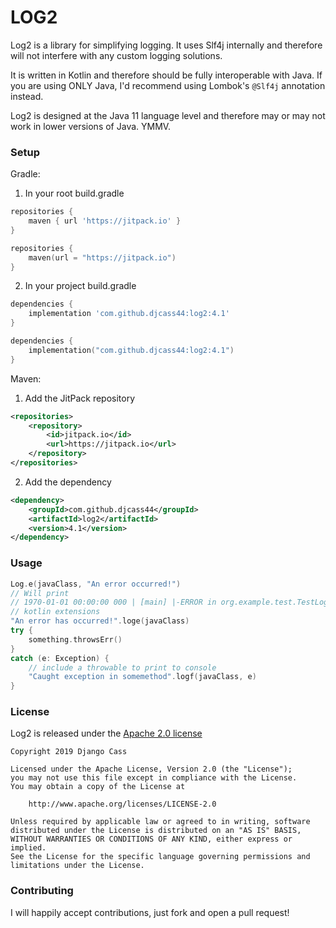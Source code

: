 # LOG2

Log2 is a library for simplifying logging. It uses Slf4j internally and therefore will not interfere with any custom logging solutions.

It is written in Kotlin and therefore should be fully interoperable with Java. 
If you are using ONLY Java, I'd recommend using Lombok's `@Slf4j` annotation instead.

Log2 is designed at the Java 11 language level and therefore may or may not work in lower versions of Java. YMMV.

### Setup

Gradle:

1. In your root build.gradle
```groovy
repositories {
    maven { url 'https://jitpack.io' }
}
```
```kotlin
repositories {
    maven(url = "https://jitpack.io")
}
```
2. In your project build.gradle
```groovy
dependencies {
    implementation 'com.github.djcass44:log2:4.1'
}
```
```kotlin
dependencies {
    implementation("com.github.djcass44:log2:4.1")
}
```
Maven:

1. Add the JitPack repository
```xml
<repositories>
    <repository>
        <id>jitpack.io</id>
        <url>https://jitpack.io</url>
    </repository>
</repositories>
```
2. Add the dependency
```xml
<dependency>
    <groupId>com.github.djcass44</groupId>
    <artifactId>log2</artifactId>
    <version>4.1</version>
</dependency>
```

### Usage

```kotlin
Log.e(javaClass, "An error occurred!")
// Will print 
// 1970-01-01 00:00:00 000 | [main] |-ERROR in org.example.test.TestLog - An error occurred!
// kotlin extensions
"An error has occurred!".loge(javaClass)
try {
    something.throwsErr()
}
catch (e: Exception) {
    // include a throwable to print to console
    "Caught exception in somemethod".logf(javaClass, e)
}
```

### License

Log2 is released under the [Apache 2.0 license](LICENSE)
```
Copyright 2019 Django Cass

Licensed under the Apache License, Version 2.0 (the "License");
you may not use this file except in compliance with the License.
You may obtain a copy of the License at

    http://www.apache.org/licenses/LICENSE-2.0

Unless required by applicable law or agreed to in writing, software
distributed under the License is distributed on an "AS IS" BASIS,
WITHOUT WARRANTIES OR CONDITIONS OF ANY KIND, either express or implied.
See the License for the specific language governing permissions and
limitations under the License.
```

### Contributing

I will happily accept contributions, just fork and open a pull request!
